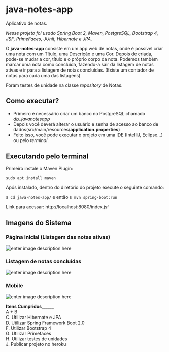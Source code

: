 

 # java-notes-app
Aplicativo de notas.

 *Nesse projeto foi usado Spring Boot 2, Maven, PostgreSQL, Bootstrap 4, JSF, PrimeFaces, JUnit, Hibernate e JPA.*

O **java-notes-app** consiste em um app web de notas, onde é possível criar uma nota com um Título, uma Descrição e uma Cor. Depois de criada, pode-se mudar a cor, título e o próprio corpo da nota. Podemos também marcar uma nota como concluída, fazendo-a sair da listagem de notas ativas e ir para a listagem de notas concluídas. (Existe um contador de notas para cada uma das listagens)

Foram testes de unidade na classe *repository* de Notas.


## Como executar?
- Primeiro é necessário criar um banco no PostgreSQL chamado *db_javanotesapp*
- Depois você deverá alterar o usuário e senha de acesso ao banco de dados(src/main/resources/**application.properties**)
- Feito isso, você pode executar o projeto em uma IDE (IntelliJ, Eclipse...) ou pelo *terminal*.

## Executando pelo terminal
 Primeiro instale o Maven Plugin:
 
   `sudo apt install maven`
    
Após instalado, dentro do diretório do projeto execute o seguinte comando:

   `$ cd java-notes-app/`
e então
   `$ mvn spring-boot:run`
   
Link para acessar: http://localhost:8080/index.jsf
## Imagens do Sistema

### Página inicial (Listagem das notas ativas)
![enter image description here](https://raw.githubusercontent.com/luca-gouveia/java-notes-app/master/images/web1.png%5D%28https://raw.githubusercontent.com/luca-gouveia/java-notes-app/master/images/web1.png)

### Listagem de notas concluídas
![enter image description here](https://raw.githubusercontent.com/luca-gouveia/java-notes-app/master/images/web2.png%5D%28https://raw.githubusercontent.com/luca-gouveia/java-notes-app/master/images/web2.png)
### Mobile 
![enter image description here](https://raw.githubusercontent.com/luca-gouveia/java-notes-app/master/images/mobile.png%5D%28https://raw.githubusercontent.com/luca-gouveia/java-notes-app/master/images/mobile.png)


____________Itens Cumpridos__________________<br>
A + B <br>
C. Utilizar Hibernate e JPA<br>
D. Utilizar Spring Framework Boot 2.0<br>
F. Utilizar Bootstrap 4<br>
G. Utilizar Primefaces<br>
H. Utilizar testes de unidades<br>
J. Publicar projeto no heroku 
